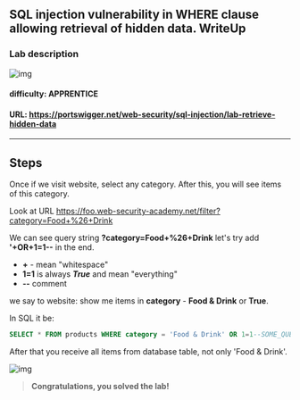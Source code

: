 ## SQL injection vulnerability in WHERE clause allowing retrieval of hidden data. WriteUp

### Lab description
![img](https://i.ibb.co/wJGg63m/Screenshot-from-2023-01-10-17-49-15.png)
#### difficulty: APPRENTICE
#### URL: <https://portswigger.net/web-security/sql-injection/lab-retrieve-hidden-data>
---

## Steps
Once if we visit website, select any category. After this, you will see items of this category.

Look at URL <https://foo.web-security-academy.net/filter?category=Food+%26+Drink>

We can see query string **?category=Food+%26+Drink** let's try add **'+OR+1=1--** in the end. 

- **+** - mean "whitespace"
- **1=1** is always ***True*** and mean "everything"
- **--** comment 

we say to website: show me items in **category** - **Food & Drink** or **True**.

In SQL it be:

```SQL
SELECT * FROM products WHERE category = 'Food & Drink' OR 1=1--SOME_QUERY
```
After that you receive all items from database table, not only 'Food & Drink'. 

![img](https://i.ibb.co/30FrM1Z/Screenshot-from-2023-01-10-19-01-14.png)

> **Congratulations, you solved the lab!**